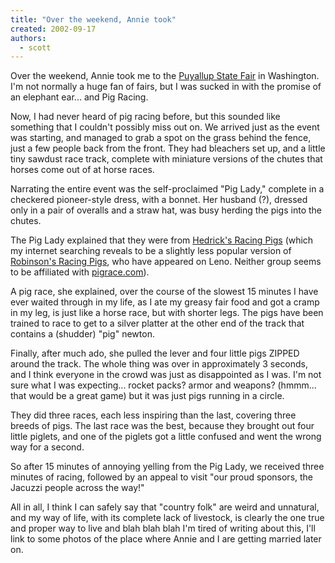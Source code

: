 ```yaml
---
title: "Over the weekend, Annie took"
created: 2002-09-17
authors: 
  - scott
---
```


Over the weekend, Annie took me to the [Puyallup State Fair](http://www.thefair.com/) in Washington. I'm not normally a huge fan of fairs, but I was sucked in with the promise of an elephant ear... and Pig Racing.  
  
Now, I had never heard of pig racing before, but this sounded like something that I couldn't possibly miss out on. We arrived just as the event was starting, and managed to grab a spot on the grass behind the fence, just a few people back from the front. They had bleachers set up, and a little tiny sawdust race track, complete with miniature versions of the chutes that horses come out of at horse races.  
  
Narrating the entire event was the self-proclaimed "Pig Lady," complete in a checkered pioneer-style dress, with a bonnet. Her husband (?), dressed only in a pair of overalls and a straw hat, was busy herding the pigs into the chutes.  
  
The Pig Lady explained that they were from [Hedrick's Racing Pigs](http://www.hedricks.com/pr.htm) (which my internet searching reveals to be a slightly less popular version of [Robinson's Racing Pigs](http://www.robinsonsracingpigs.com/), who have appeared on Leno. Neither group seems to be affiliated with [pigrace.com](http://www.pigrace.com/)).  
  
A pig race, she explained, over the course of the slowest 15 minutes I have ever waited through in my life, as I ate my greasy fair food and got a cramp in my leg, is just like a horse race, but with shorter legs. The pigs have been trained to race to get to a silver platter at the other end of the track that contains a (shudder) "pig" newton.  
  
Finally, after much ado, she pulled the lever and four little pigs ZIPPED around the track. The whole thing was over in approximately 3 seconds, and I think everyone in the crowd was just as disappointed as I was. I'm not sure what I was expecting... rocket packs? armor and weapons? (hmmm... that would be a great game) but it was just pigs running in a circle.  
  
They did three races, each less inspiring than the last, covering three breeds of pigs. The last race was the best, because they brought out four little piglets, and one of the piglets got a little confused and went the wrong way for a second.  
  
So after 15 minutes of annoying yelling from the Pig Lady, we received three minutes of racing, followed by an appeal to visit "our proud sponsors, the Jacuzzi people across the way!"  
  
All in all, I think I can safely say that "country folk" are weird and unnatural, and my way of life, with its complete lack of livestock, is clearly the one true and proper way to live and blah blah blah I'm tired of writing about this, I'll link to some photos of the place where Annie and I are getting married later on.
